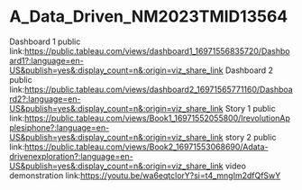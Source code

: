 # A_Data_Driven_NM2023TMID13564
Dashboard 1 public link:https://public.tableau.com/views/dashboard1_16971556835720/Dashboard1?:language=en-US&publish=yes&:display_count=n&:origin=viz_share_link
Dashboard 2 public link:https://public.tableau.com/views/dashboard2_16971565771160/Dashboard2?:language=en-US&publish=yes&:display_count=n&:origin=viz_share_link
Story 1 public link:https://public.tableau.com/views/Book1_16971552055800/IrevolutionApplesiphone?:language=en-US&publish=yes&:display_count=n&:origin=viz_share_link 
story 2 public link:https://public.tableau.com/views/Book2_16971553068690/Adata-drivenexploration?:language=en-US&publish=yes&:display_count=n&:origin=viz_share_link
video demonstration link:https://youtu.be/wa6eqtclorY?si=t4_mngIm2dfQfSwY
